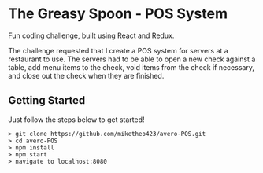 # The Greasy Spoon - POS System
Fun coding challenge, built using React and Redux.

The challenge requested that I create a POS system for servers at a restaurant to use. The servers had to be able to open a new check against a table, add menu items to the check, void items from the check if necessary, and close out the check when they are finished.

## Getting Started
Just follow the steps below to get started!

```
> git clone https://github.com/miketheo423/avero-POS.git
> cd avero-POS
> npm install
> npm start
> navigate to localhost:8080
```
